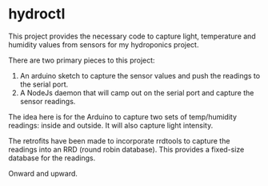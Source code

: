 hydroctl
========

This project provides the necessary code to capture light, temperature and humidity values from sensors for
my hydroponics project.

There are two primary pieces to this project:

1. An arduino sketch to capture the sensor values and push the readings to the serial port.
2. A NodeJs daemon that will camp out on the serial port and capture the sensor readings.

The idea here is for the Arduino to capture two sets of temp/humidity readings: inside and outside. It will also capture light intensity.

The retrofits have been made to incorporate rrdtools to capture the readings into an RRD 
(round robin database). This provides a fixed-size database for the readings. 

Onward and upward.
